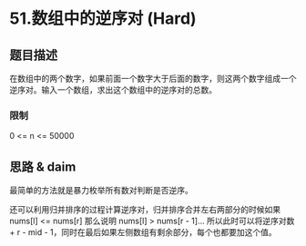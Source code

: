 # 51.数组中的逆序对 (Hard)

## 题目描述

在数组中的两个数字，如果前面一个数字大于后面的数字，则这两个数字组成一个逆序对。输入一个数组，求出这个数组中的逆序对的总数。

### 限制

0 <= n <= 50000

## 思路 & daim

最简单的方法就是暴力枚举所有数对判断是否逆序。

还可以利用归并排序的过程计算逆序对，归并排序合并左右两部分的时候如果 nums[l] <= nums[r] 那么说明 nums[l] > nums[r - 1]... 所以此时可以将逆序对数 + r - mid - 1，同时在最后如果左侧数组有剩余部分，每个也都要加这个值。

